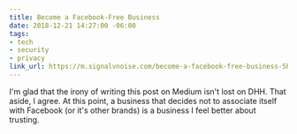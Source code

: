 ```yaml
---
title: Become a Facebook-Free Business
date: 2018-12-21 14:27:00 -06:00
tags:
- tech
- security
- privacy
link_url: https://m.signalvnoise.com/become-a-facebook-free-business-5bfefc20c09d
---
```


I'm glad that the irony of writing this post on Medium isn't lost on DHH. That aside, I agree. At this point, a business that decides not to associate itself with Facebook (or it's other brands) is a business I feel better about trusting.

